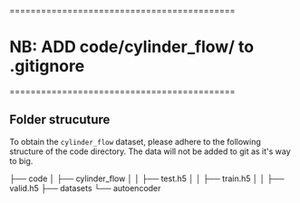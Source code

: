 ===========================================
# NB: ADD code/cylinder_flow/ to .gitignore
===========================================
## Folder strucuture
To obtain the `cylinder_flow` dataset, please adhere to the following structure of the code directory. 
The data will not be added to git as it's way to big. 

├── code
│   ├── cylinder_flow
│   │   ├── test.h5
│   │   ├── train.h5
│   │   ├── valid.h5
├── datasets
└── autoencoder
